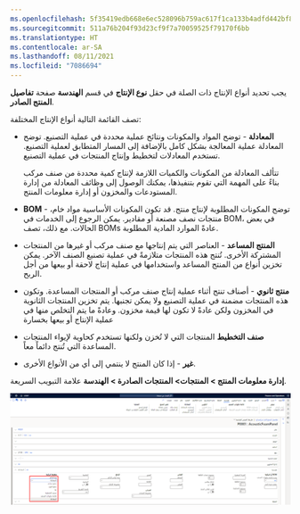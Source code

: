 ```yaml
---
ms.openlocfilehash: 5f35419edb668e6ec528096b759ac617f1ca133b4adfd442bf8c97e4e753a1eb
ms.sourcegitcommit: 511a76b204f93d23cf9f7a70059525f79170f6bb
ms.translationtype: HT
ms.contentlocale: ar-SA
ms.lasthandoff: 08/11/2021
ms.locfileid: "7086694"
---
```

يجب تحديد أنواع الإنتاج ذات الصلة في حقل **نوع الإنتاج** في قسم **الهندسة** صفحة **تفاصيل المنتج الصادر**.

تصف القائمة التالية أنواع الإنتاج المختلفة:

-   **المعادلة** - توضح المواد والمكونات ونتائج عملية محددة في عملية التصنيع. توضح المعادلة عملية المعالجة بشكل كامل بالإضافة إلى المسار المتطابق لعملية التصنيع. تستخدم المعادلات لتخطيط وإنتاج المنتجات في عملية التصنيع.

    تتألف المعادلة من المكونات والكميات اللازمة لإنتاج كمية محددة من صنف مركب بناءً على المهمة التي تقوم بتنفيذها، يمكنك الوصول إلى وظائف المعادلة من إدارة المستودعات والمخزون أو إدارة معلومات المنتج.

-   **BOM** - توضح المكونات المطلوبة لإنتاج منتج. قد تكون المكونات الأساسية مواد خام، منتجات نصف مصنعة أو مقادير. يمكن الرجوع إلى الخدمات في BOM، في بعض الحالات. مع ذلك، تصف BOMs عادةً الموارد المادية المطلوبة.

-   **المنتج المساعد** - العناصر التي يتم إنتاجها مع صنف مركب أو غيرها من المنتجات المشتركة الأخرى. تُنتج هذه المنتجات متلازمةً في عملية تصنيع الصنف الآخر. يمكن تخزين أنواع من المنتج المساعد واستخدامها في عملية إنتاج لاحقة أو بيعها من أجل الربح.

-   **منتج ثانوي** - أصناف تنتج أثناء عملية إنتاج صنف مركب أو المنتجات المساعدة. وتكون هذه المنتجات مضمنة في عملية التصنيع ولا يمكن تجنبها. يتم تخزين المنتجات الثانوية في المخزون ولكن عادةً لا تكون لها قيمة مخزون. وعادةً ما يتم التخلص منها في عملية الإنتاج أو بيعها بخسارة

-   **صنف التخطيط** المنتجات التي لا تُخزن ولكنها تستخدم كحاوية لإيواء المنتجات المساعدة التي تُنتج دائماً معاً.

-   **غير** - إذا كان المنتج لا ينتمي إلى أي من الأنواع الأخرى.

**إدارة معلومات المنتج > المنتجات> المنتجات الصادرة > الهندسة** علامة التبويب السريعة. 

[![لقطة شاشة للقائمة المنسدلة لنوع الإنتاج.](../media/production-type.png)](../media/production-type.png#lightbox)
